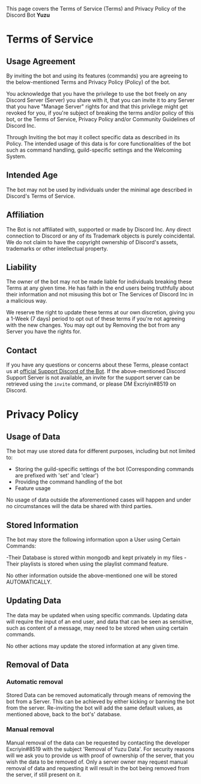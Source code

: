 This page covers the Terms of Service (Terms) and Privacy Policy of the Discord Bot **Yuzu**

# Terms of Service
## Usage Agreement
By inviting the bot and using its features (commands) you are agreeing to the below-mentioned Terms and Privacy Policy (Policy) of the bot.

You acknowledge that you have the privilege to use the bot freely on any Discord Server (Server) you share with it, that you can invite it to any Server that you have "Manage Server" rights for and that this privilege might get revoked for you, if you're subject of breaking the terms and/or policy of this bot, or the Terms of Service, Privacy Policy and/or Community Guidelines of Discord Inc.

Through Inviting the bot may it collect specific data as described in its Policy.
The intended usage of this data is for core functionalities of the bot such as command handling, guild-specific settings and the Welcoming System.

## Intended Age
The bot may not be used by individuals under the minimal age described in Discord's Terms of Service.


## Affiliation
The Bot is not affiliated with, supported or made by Discord Inc.
Any direct connection to Discord or any of its Trademark objects is purely coincidental. We do not claim to have the copyright ownership of Discord's assets, trademarks or other intellectual property.

## Liability
The owner of the bot may not be made liable for individuals breaking these Terms at any given time.
He has faith in the end users being truthfully about their information and not misusing this bot or The Services of Discord Inc in a malicious way.

We reserve the right to update these terms at our own discretion, giving you a 1-Week (7 days) period to opt out of these terms if you're not agreeing with the new changes.
You may opt out by Removing the bot from any Server you have the rights for.

## Contact
If you have any questions or concerns about these Terms, please contact us at [official Support Discord of the Bot](https://discord.com/api/oauth2/authorize?client_id=1024893673080635483&permissions=8&scope=bot%20applications.commands).
If the above-mentioned Discord Support Server is not available, an invite for the support server can be retrieved using the `invite` command, or please DM Excriyin#8519 on Discord.

# Privacy Policy
## Usage of Data
The bot may use stored data for different purposes, including but not limited to:
- Storing the guild-specific settings of the bot (Corresponding commands are prefixed with 'set' and 'clear')
- Providing the command handling of the bot
- Feature usage

No usage of data outside the aforementioned cases will happen and under no circumstances will the data be shared with third parties.

## Stored Information
The bot may store the following  information upon a User using  Certain Commands:

-Their Database is stored within mongodb and kept privately in my files 
-Their playlists  is stored when using the playlist command feature.

No other information outside the above-mentioned one will be stored AUTOMATICALLY.

## Updating Data
The data may be updated when using specific commands.
Updating data will require the input of an end user, and data that can be seen as sensitive, such as content of a message, may need to be stored when using certain commands.

No other actions may update the stored information at any given time.


## Removal of Data
### Automatic removal
Stored Data can be removed automatically through means of removing the bot from a Server. This can be achieved by either kicking or banning the bot from the server. Re-inviting the bot will add the same default values, as mentioned above, back to the bot's' database.

### Manual removal
Manual removal of the data can be requested by contacting the developer Excriyin#8519 with the subject 'Removal of Yuzu Data'.
For security reasons will we ask you to provide us with proof of ownership of the server, that you wish the data to be removed of. Only a server owner may request manual removal of data and requesting it will result in the bot being removed from the server, if still present on it.
